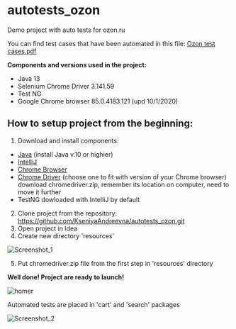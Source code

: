 # autotests_ozon
Demo project with auto tests for ozon.ru

You can find test cases that have been automated in this file: [Ozon test cases.pdf](https://github.com/KseniyaAndreevna/autotests_ozon/files/5361065/Ozon.test.cases.pdf)

<b>Components and versions used in the project:</b>
* Java 13
* Selenium Chrome Driver 3.141.59
* Test NG
* Google Chrome browser 85.0.4183.121 (upd 10/1/2020)

## How to setup project from the beginning:

1) Download and install components:
* [Java](https://www.oracle.com/java/technologies/javase-downloads.html) (install Java v.10 or highier)
* [IntelliJ](https://www.jetbrains.com/idea/download/#section=windows)
* [Chrome Browser](https://www.google.com/chrome/)
* [Chrome Driver](http://chromedriver.chromium.org/downloads) (choose one to fit with version of your Chrome browser)
download chromedriver.zip, remember its location on computer, need to move it further
* TestNG dowloaded with IntelliJ by default

2) Clone project from the repository: https://github.com/KseniyaAndreevna/autotests_ozon.git
3) Open project in Idea
4) Create new directory 'resources'

![Screenshot_1](https://user-images.githubusercontent.com/7643290/95678519-612b7e00-0bf7-11eb-80d2-e96e4060432f.png)

5) Put chromedriver.zip file from the first step in 'resources' directory

**Well done! Project are ready to launch!**

![homer](https://user-images.githubusercontent.com/7643290/95678660-355cc800-0bf8-11eb-8a9f-36a9143f733d.jpg)

Automated tests are placed in 'cart' and 'search' packages

![Screenshot_2](https://user-images.githubusercontent.com/7643290/95678976-270fab80-0bfa-11eb-8c02-36bb52498b76.png)

